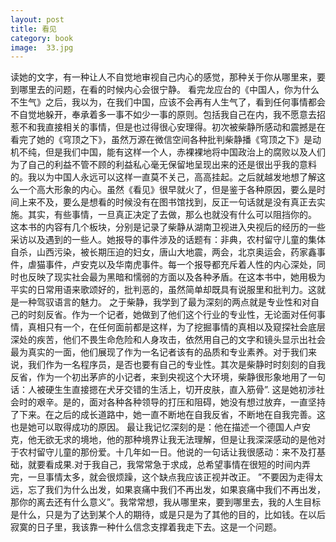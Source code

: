 ```yaml
---
layout: post
title: 看见
category: book
image:  33.jpg
---
```

读她的文字，有一种让人不自觉地审视自己内心的感觉，那种关于你从哪里来，要到哪里去的问题，在看的时候内心会很宁静。
看完龙应台的《中国人，你为什么不生气》之后，我以为，在我们中国，应该不会再有人生气了，看到任何事情都会不自觉地躲开，奉承着多一事不如少一事的原则。包括我自己在内，我不愿意去招惹不和我直接相关的事情，但是也过得很心安理得。初次被柴静所感动和震撼是在看完了她的《穹顶之下》，虽然万源在微信空间各种批判柴静播《穹顶之下》是动机不纯，但是我们中国，能有这样一个人，赤裸裸地将中国政治上的腐败以及人们为了自己的利益不管不顾的利益私心毫无保留地呈现出来的还是很出乎我的意料的。我以为中国人永远可以这样一直莫不关己，高高挂起。之后就越发地想了解这么一个高大形象的内心。虽然《看见》很早就火了，但是鉴于各种原因，要么是时间上来不及，要么是想看的时候没有在图书馆找到，反正一句话就是没有真正去实施。其实，有些事情，一旦真正决定了去做，那么也就没有什么可以阻挡你的。
这本书的内容有几个板块，分别是记录了柴静从湖南卫视进入央视后的经历的一些采访以及遇到的一些人。她报导的事件涉及的话题有：非典，农村留守儿童的集体自杀，山西污染，被长期压迫的妇女，唐山大地震，两会，北京奥运会，药家鑫事件，虐猫事件，卢安克以及华南虎事件。每一个报导都充斥着人性的内心深处，同时也反映了现实社会最为黑暗和懦弱的方面以及各种矛盾。在这本书中，她用极为平实的日常用语来歌颂好的，批判恶的，虽然简单却既具有说服里和批判力。这就是一种驾驭语言的魅力。
之于柴静，我学到了最为深刻的两点就是专业性和对自己的时刻反省。作为一个记者，她做到了他们这个行业的专业性，无论面对任何事情，真相只有一个，在任何面前都是这样，为了挖掘事情的真相以及窥探社会底层深处的疾苦，他们不畏生命危险和人身攻击，依然用自己的文字和镜头显示出社会最为真实的一面，他们展现了作为一名记者该有的品质和专业素养。对于我们来说，我们作为一名程序员，是否也要有自己的专业性。其次是柴静时时刻刻的自我反省，作为一个初出茅庐的小记者，来到央视这个大环境，柴静很形象地用了一句话：人被硬生生直接摁在犬牙交错的生活上，切开皮肤，直入筋骨”.
这是她初涉社会时的艰辛。是的，面对各种各种领导的打压和阻碍，她没有想过放弃，一直坚持了下来。在之后的成长道路中，她一直不断地在自我反省，不断地在自我完善。这也是她可以取得成功的原因。
最让我记忆深刻的是：他在描述一个德国人卢安克，他无欲无求的境地，他的那种境界让我无法理解，但是让我深深感动的是他对于农村留守儿童的那份爱。十几年如一日。他说的一句话让我很感动：来不及打基础，就要看成果.对于我自己，我常常急于求成，总希望事情在很短的时间内弄完，一旦事情太多，就会很烦躁，这个缺点我应该正视并改正。
”不要因为走得太远，忘了我们为什么出发，如果哀痛中我们不再出发，如果哀痛中我们不再出发，那你的离去还有什么意义”。我常常想，我从哪里来，要到哪里去，我的人生目标是什么，只是为了达到某个人的期待，或是只是为了其他的目的，比如钱。在以后寂寞的日子里，我该靠一种什么信念支撑着我走下去。这是一个问题。